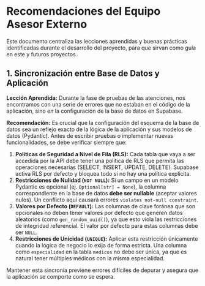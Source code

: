 # Recomendaciones del Equipo Asesor Externo

Este documento centraliza las lecciones aprendidas y buenas prácticas identificadas durante el desarrollo del proyecto, para que sirvan como guía en este y futuros proyectos.

## 1. Sincronización entre Base de Datos y Aplicación

**Lección Aprendida:** Durante la fase de pruebas de las atenciones, nos encontramos con una serie de errores que no estaban en el código de la aplicación, sino en la configuración de la base de datos en Supabase.

**Recomendación:** Es crucial que la configuración del esquema de la base de datos sea un reflejo exacto de la lógica de la aplicación y sus modelos de datos (Pydantic). Antes de escribir pruebas o implementar nuevas funcionalidades, se debe verificar siempre que:

1.  **Políticas de Seguridad a Nivel de Fila (RLS):** Cada tabla que vaya a ser accedida por la API debe tener una política de RLS que permita las operaciones necesarias (SELECT, INSERT, UPDATE, DELETE). Supabase activa RLS por defecto y bloquea todo si no hay una política explícita.
2.  **Restricciones de Nulidad (`NOT NULL`):** Si un campo en un modelo Pydantic es opcional (ej. `Optional[str] = None`), la columna correspondiente en la base de datos **debe ser nullable** (aceptar valores nulos). Un conflicto aquí causará errores `violates not-null constraint`.
3.  **Valores por Defecto (`DEFAULT`):** Las columnas de clave foránea que son opcionales no deben tener valores por defecto que generen datos aleatorios (como `gen_random_uuid()`), ya que esto viola las restricciones de integridad referencial. El valor por defecto para estas columnas debe ser `NULL`.
4.  **Restricciones de Unicidad (`UNIQUE`):** Aplicar esta restricción únicamente cuando la lógica de negocio lo exija de forma estricta. Una columna como `especialidad` en la tabla `medicos` no debe ser única, ya que es natural tener múltiples médicos con la misma especialidad.

Mantener esta sincronía previene errores difíciles de depurar y asegura que la aplicación se comporte como se espera.
